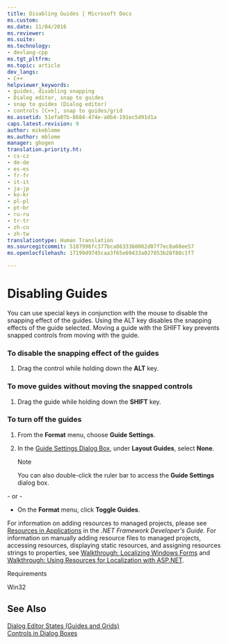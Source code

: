 ```yaml
---
title: Disabling Guides | Microsoft Docs
ms.custom: 
ms.date: 11/04/2016
ms.reviewer: 
ms.suite: 
ms.technology:
- devlang-cpp
ms.tgt_pltfrm: 
ms.topic: article
dev_langs:
- C++
helpviewer_keywords:
- guides, disabling snapping
- Dialog editor, snap to guides
- snap to guides (Dialog editor)
- controls [C++], snap to guides/grid
ms.assetid: 51efa07b-8684-474e-a0b4-191ec5d91d1a
caps.latest.revision: 9
author: mikeblome
ms.author: mblome
manager: ghogen
translation.priority.ht:
- cs-cz
- de-de
- es-es
- fr-fr
- it-it
- ja-jp
- ko-kr
- pl-pl
- pt-br
- ru-ru
- tr-tr
- zh-cn
- zh-tw
translationtype: Human Translation
ms.sourcegitcommit: 5187996fc377bca8633360082d07f7ec8a68ee57
ms.openlocfilehash: 17199d9745caa3f65e09433a027053b28f88c1f7

---
```

# Disabling Guides
You can use special keys in conjunction with the mouse to disable the snapping effect of the guides. Using the ALT key disables the snapping effects of the guide selected. Moving a guide with the SHIFT key prevents snapped controls from moving with the guide.  
  
### To disable the snapping effect of the guides  
  
1.  Drag the control while holding down the **ALT** key.  
  
### To move guides without moving the snapped controls  
  
1.  Drag the guide while holding down the **SHIFT** key.  
  
### To turn off the guides  
  
1.  From the **Format** menu, choose **Guide Settings**.  
  
2.  In the [Guide Settings Dialog Box](../mfc/guide-settings-dialog-box.md), under **Layout Guides**, select **None**.  
  
    > [!NOTE]
    >  You can also double-click the ruler bar to access the **Guide Settings** dialog box.  
  
 \- or -  
  
-   On the **Format** menu, click **Toggle Guides**.  
  
 For information on adding resources to managed projects, please see [Resources in Applications](http://msdn.microsoft.com/library/8ad495d4-2941-40cf-bf64-e82e85825890) in the *.NET Framework Developer's Guide.* For information on manually adding resource files to managed projects, accessing resources, displaying static resources, and assigning resources strings to properties, see [Walkthrough: Localizing Windows Forms](http://msdn.microsoft.com/en-us/9a96220d-a19b-4de0-9f48-01e5d82679e5) and [Walkthrough: Using Resources for Localization with ASP.NET](http://msdn.microsoft.com/library/bb4e5b44-e2b0-48ab-bbe9-609fb33900b6).  
  
 Requirements  
  
 Win32  
  
## See Also  
 [Dialog Editor States (Guides and Grids)](../mfc/dialog-editor-states-guides-and-grids.md)   
 [Controls in Dialog Boxes](../mfc/controls-in-dialog-boxes.md)




<!--HONumber=Jan17_HO1-->


